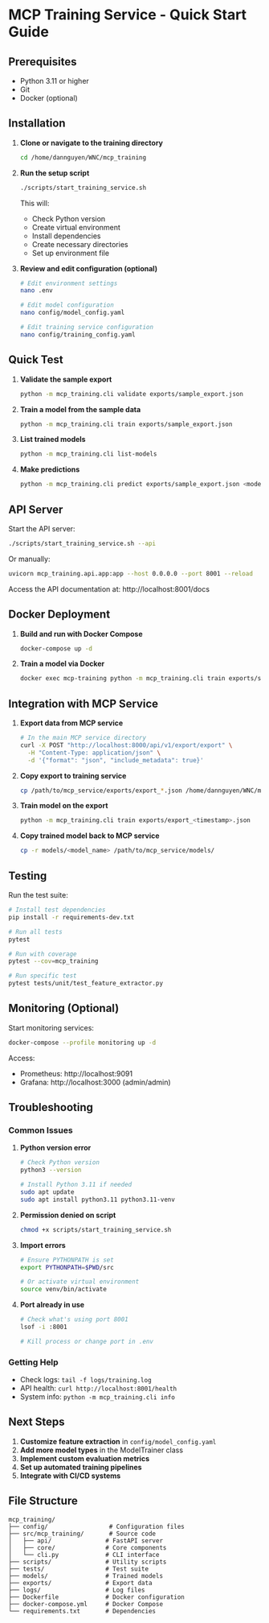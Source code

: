 # MCP Training Service - Quick Start Guide

## Prerequisites

- Python 3.11 or higher
- Git
- Docker (optional)

## Installation

1. **Clone or navigate to the training directory**
   ```bash
   cd /home/dannguyen/WNC/mcp_training
   ```

2. **Run the setup script**
   ```bash
   ./scripts/start_training_service.sh
   ```

   This will:
   - Check Python version
   - Create virtual environment
   - Install dependencies
   - Create necessary directories
   - Set up environment file

3. **Review and edit configuration (optional)**
   ```bash
   # Edit environment settings
   nano .env
   
   # Edit model configuration
   nano config/model_config.yaml
   
   # Edit training service configuration
   nano config/training_config.yaml
   ```

## Quick Test

1. **Validate the sample export**
   ```bash
   python -m mcp_training.cli validate exports/sample_export.json
   ```

2. **Train a model from the sample data**
   ```bash
   python -m mcp_training.cli train exports/sample_export.json
   ```

3. **List trained models**
   ```bash
   python -m mcp_training.cli list-models
   ```

4. **Make predictions**
   ```bash
   python -m mcp_training.cli predict exports/sample_export.json <model_name>
   ```

## API Server

Start the API server:
```bash
./scripts/start_training_service.sh --api
```

Or manually:
```bash
uvicorn mcp_training.api.app:app --host 0.0.0.0 --port 8001 --reload
```

Access the API documentation at: http://localhost:8001/docs

## Docker Deployment

1. **Build and run with Docker Compose**
   ```bash
   docker-compose up -d
   ```

2. **Train a model via Docker**
   ```bash
   docker exec mcp-training python -m mcp_training.cli train exports/sample_export.json
   ```

## Integration with MCP Service

1. **Export data from MCP service**
   ```bash
   # In the main MCP service directory
   curl -X POST "http://localhost:8000/api/v1/export/export" \
     -H "Content-Type: application/json" \
     -d '{"format": "json", "include_metadata": true}'
   ```

2. **Copy export to training service**
   ```bash
   cp /path/to/mcp_service/exports/export_*.json /home/dannguyen/WNC/mcp_training/exports/
   ```

3. **Train model on the export**
   ```bash
   python -m mcp_training.cli train exports/export_<timestamp>.json
   ```

4. **Copy trained model back to MCP service**
   ```bash
   cp -r models/<model_name> /path/to/mcp_service/models/
   ```

## Testing

Run the test suite:
```bash
# Install test dependencies
pip install -r requirements-dev.txt

# Run all tests
pytest

# Run with coverage
pytest --cov=mcp_training

# Run specific test
pytest tests/unit/test_feature_extractor.py
```

## Monitoring (Optional)

Start monitoring services:
```bash
docker-compose --profile monitoring up -d
```

Access:
- Prometheus: http://localhost:9091
- Grafana: http://localhost:3000 (admin/admin)

## Troubleshooting

### Common Issues

1. **Python version error**
   ```bash
   # Check Python version
   python3 --version
   
   # Install Python 3.11 if needed
   sudo apt update
   sudo apt install python3.11 python3.11-venv
   ```

2. **Permission denied on script**
   ```bash
   chmod +x scripts/start_training_service.sh
   ```

3. **Import errors**
   ```bash
   # Ensure PYTHONPATH is set
   export PYTHONPATH=$PWD/src
   
   # Or activate virtual environment
   source venv/bin/activate
   ```

4. **Port already in use**
   ```bash
   # Check what's using port 8001
   lsof -i :8001
   
   # Kill process or change port in .env
   ```

### Getting Help

- Check logs: `tail -f logs/training.log`
- API health: `curl http://localhost:8001/health`
- System info: `python -m mcp_training.cli info`

## Next Steps

1. **Customize feature extraction** in `config/model_config.yaml`
2. **Add more model types** in the ModelTrainer class
3. **Implement custom evaluation metrics**
4. **Set up automated training pipelines**
5. **Integrate with CI/CD systems**

## File Structure

```
mcp_training/
├── config/                 # Configuration files
├── src/mcp_training/       # Source code
│   ├── api/               # FastAPI server
│   ├── core/              # Core components
│   └── cli.py             # CLI interface
├── scripts/               # Utility scripts
├── tests/                 # Test suite
├── models/                # Trained models
├── exports/               # Export data
├── logs/                  # Log files
├── Dockerfile             # Docker configuration
├── docker-compose.yml     # Docker Compose
└── requirements.txt       # Dependencies
``` 